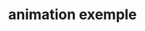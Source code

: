 ---
layout: nav_main.html
title: animation exemple
data.order: 5
miniature: assets/static-test.png
miniature-hover: assets/gif-test.gif
---